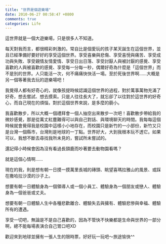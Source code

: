 ```yaml
---
title: "世界是個遊樂場"
date: 2010-06-27 00:58:47 +0800
comments: true
categories: Life
---
```

<p>這世界就是一個大遊樂場，只是很多人不知道。</p><p>每天對我而言，都很精彩刺激的。常自比是個愛玩的孩子某天誕生在這個世界，並且已經準備好要好好的享受這個世界。享受喜樂與悲傷、享受喜悅與痛苦、享受成功與失敗、享受親情友情愛情、享受日出日落、享受討厭人與被討厭的感覺、享受喜歡的人與被喜歡的感覺、享受每一分每一秒，偶爾好奇為什麼是「這個世界」而不是別的世界。人只能活一次，何不痛痛快快活一場。至於死後世界啊&hellip;&hellip;大概是另一個等著我去玩的遊樂場吧！</p><p>我覺得人都有好奇心的，就像孩提時候認識這個世界的過程，對於萬事萬物充滿了好奇，想去嘗試、想去摸索。只是人往往長大了，就忘卻了以往對於這世界的好奇心，而自己現在的煩惱，對於這個世界來說，是多麼的藐小。</p><p>我喜歡散步，所以大概一個禮拜會一個人抽空出來散步一次吧！喜歡散步帶給我的微妙感覺，那是從萬丈紅塵難得可以與自己對話、與環境聊天的時間。我每每這個時候就會覺得我是校園中這樣小小地存在，而校園只是新竹的一小部份，新竹又只是台灣一個縣市，台灣則是地球的一丁點。世界好大，大到我根本玩不透它。如果可以，我想不斷去尋找我所未見的，嘗試所未嘗試的。</p><p>還記得小時候會因為沒有看過長頸鹿而吵著要去動物園看嗎？</p><p>就是這個心情啊&hellip;&hellip;</p><p>現在的我，則是想有朝一日摸一摸萬里長城的磚頭、眺望喜瑪拉雅山的風景、或踩在撒哈拉沙漠的沙子上。</p><p>想要有朝一日體驗身為一個領導人或一個小員工、體驗身為一個朋友或戀人、體驗身為一個爸爸或丈夫。</p><p>想要有朝一日體驗人生中各種悲歡離合、體驗失去與擁有、體驗悲慘與幸福、體驗所有的遭遇。</p><p>享受一切吧，無論是不是自己喜歡的，因為不管快不快樂都是生命與世界的一部分啊，總不能每場表演合自己胃口吧XD</p><p>歡迎來到地球並擁有一張人生的限時票，好好玩一玩吧～旅途愉快^^</p>
